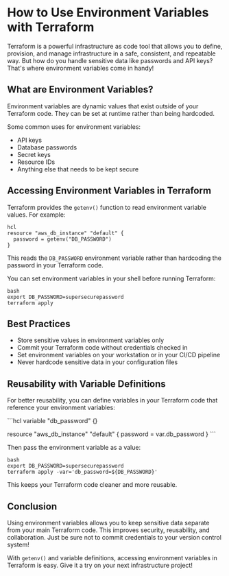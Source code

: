 <h1>How to Use Environment Variables with Terraform</h1>
<p>Terraform is a powerful infrastructure as code tool that allows you to define, provision, and manage infrastructure in a safe, consistent, and repeatable way. But how do you handle sensitive data like passwords and API keys? That's where environment variables come in handy!</p>
<h2>What are Environment Variables?</h2>
<p>Environment variables are dynamic values that exist outside of your Terraform code. They can be set at runtime rather than being hardcoded. </p>
<p>Some common uses for environment variables:</p>
<ul>
<li>API keys </li>
<li>Database passwords</li>
<li>Secret keys</li>
<li>Resource IDs</li>
<li>Anything else that needs to be kept secure</li>
</ul>
<h2>Accessing Environment Variables in Terraform</h2>
<p>Terraform provides the <code>getenv()</code> function to read environment variable values. For example:</p>
<p><code>hcl
resource "aws_db_instance" "default" {
  password = getenv("DB_PASSWORD")
}</code></p>
<p>This reads the <code>DB_PASSWORD</code> environment variable rather than hardcoding the password in your Terraform code.</p>
<p>You can set environment variables in your shell before running Terraform:</p>
<p><code>bash
export DB_PASSWORD=supersecurepassword 
terraform apply</code></p>
<h2>Best Practices</h2>
<ul>
<li>Store sensitive values in environment variables only</li>
<li>Commit your Terraform code without credentials checked in </li>
<li>Set environment variables on your workstation or in your CI/CD pipeline</li>
<li>Never hardcode sensitive data in your configuration files</li>
</ul>
<h2>Reusability with Variable Definitions</h2>
<p>For better reusability, you can define variables in your Terraform code that reference your environment variables:</p>
<p>```hcl
variable "db_password" {}</p>
<p>resource "aws_db_instance" "default" {
  password = var.db_password 
}
```</p>
<p>Then pass the environment variable as a value:</p>
<p><code>bash
export DB_PASSWORD=supersecurepassword
terraform apply -var='db_password=${DB_PASSWORD}'</code></p>
<p>This keeps your Terraform code cleaner and more reusable.</p>
<h2>Conclusion</h2>
<p>Using environment variables allows you to keep sensitive data separate from your main Terraform code. This improves security, reusability, and collaboration. Just be sure not to commit credentials to your version control system!</p>
<p>With <code>getenv()</code> and variable definitions, accessing environment variables in Terraform is easy. Give it a try on your next infrastructure project!</p>